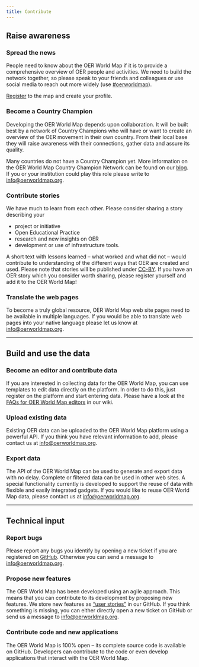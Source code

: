 ```yaml
---
title: Contribute
---
```


## Raise awareness
### Spread the news
People need to know about the OER World Map if it is to provide a comprehensive overview of OER people and activities.  We need to build the network together, so please speak to your friends and colleagues or use social media to reach out more widely (use [#oerworldmap](https://twitter.com/hashtag/oerworldmap)).

[Register](https://oerworldmap.org/user/register) to the map and create your profile.

### Become a Country Champion
Developing the OER World Map depends upon collaboration. It will be built best by a network of Country Champions who will have or want to create an overview of the OER movement in their own country.  From their local base they will raise awareness with their connections, gather data and assure its quality.

Many countries do not have a Country Champion yet. More information on the OER World Map Country Champion Network can be found on our [blog](https://oerworldmap.wordpress.com/2015/09/19/how-to-become-part-of-the-oer-world-map-country-champion-network/). If you or your institution could play this role please write to [in&#102;o&#64;oerw&#111;&#114;ldma&#112;&#46;org](mailto:in&#102;o&#64;oerw&#111;&#114;ldma&#112;&#46;org).

### Contribute stories
We have much to learn from each other. Please consider sharing a story describing your
- project or initiative
- Open Educational Practice
- research and new insights on OER
- development or use of infrastructure tools.

A short text with lessons learned – what worked and what did not – would contribute to understanding of the different ways that OER are created and used. Please note that stories will be published under [CC-BY](https://creativecommons.org/licenses/by/4.0/). If you have an OER story which you consider worth sharing, please register yourself and add it to the OER World Map!

### Translate the web pages
To become a truly global resource, OER World Map web site pages need to be available in multiple languages.  If you would be able to translate web pages into your native language please let us know at [in&#102;o&#64;oerw&#111;&#114;ldma&#112;&#46;org](mailto:in&#102;o&#64;oerw&#111;&#114;ldma&#112;&#46;org).

---

## Build and use the data
### Become an editor and contribute data
If you are interested in collecting data for the OER World Map, you can use templates to edit data directly on the platform. In order to do this, just register on the platform and start entering data. Please have a look at the [FAQs for OER World Map editors](https://github.com/hbz/oerworldmap/wiki/FAQs-for-OER-World-Map-editors) in our wiki.

### Upload existing data
Existing OER data can be uploaded to the OER World Map platform using a powerful API. If you think you have relevant information to add, please contact us at [in&#102;o&#64;oerw&#111;&#114;ldma&#112;&#46;org](mailto:in&#102;o&#64;oerw&#111;&#114;ldma&#112;&#46;org).

### Export data
The API of the OER World Map can be used to generate and export data with no delay.  Complete or filtered data can be used in other web sites. A special functionality currently is developed to support the reuse of data with flexible and easily integrated gadgets. If you would like to reuse OER World Map data, please contact us at [in&#102;o&#64;oerw&#111;&#114;ldma&#112;&#46;org](mailto:in&#102;o&#64;oerw&#111;&#114;ldma&#112;&#46;org).

---

## Technical input
### Report bugs
Please report any bugs you identify by opening a new ticket if you are registered on [GitHub](https://github.com/hbz/oerworldmap). Otherwise you can send a message to [in&#102;o&#64;oerw&#111;&#114;ldma&#112;&#46;org](mailto:in&#102;o&#64;oerw&#111;&#114;ldma&#112;&#46;org).

### Propose new features
The OER World Map has been developed using an agile approach. This means that you can contribute to its development by proposing new features. We store new features as [“user stories”](https://github.com/hbz/oerworldmap/labels/story) in our GitHub. If you think something is missing, you can either directly open a new ticket on GitHub or send us a message to [in&#102;o&#64;oerw&#111;&#114;ldma&#112;&#46;org](mailto:in&#102;o&#64;oerw&#111;&#114;ldma&#112;&#46;org).

### Contribute code and new applications
The OER World Map is 100% open – its complete source code is available on GitHub.  Developers can contribute to the code or even develop applications that interact with the OER World Map.
